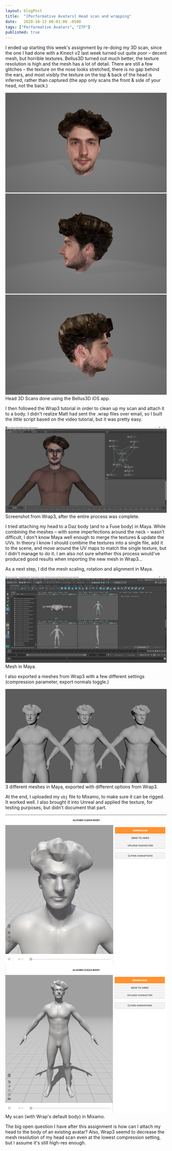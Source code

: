 ```yaml
---
layout: blogPost
title:  "[Performative Avatars] Head scan and wrapping"
date:   2020-10-12 00:01:00 -0500
tags: ["Performative Avatars", "ITP"]
published: true
---
```


I ended up starting this week's assignment by re-doing my 3D scan, since the one I had done with a Kinect v2 last week turned out quite poor – decent mesh, but horrible textures. Bellus3D turned out much better, the texture resolution is high and the mesh has a lot of detail. There are still a few glitches – the texture on the nose looks stretched, there is no gap behind the ears, and most visibly the texture on the top & back of the head is inferred, rather than captured (the app only scans the front & side of your head, not the back.)

<figure style="margin: 0;">
  <img class="img-row-3" style="border: none;" src="/assets/images/blog/2020-10-19-wrap3/doc-7.png" alt="3D Scan"/>
  <img class="img-row-3" style="border: none;" src="/assets/images/blog/2020-10-19-wrap3/doc-8.png" alt="3D Scan"/>
  <img class="img-row-3" style="border: none;" src="/assets/images/blog/2020-10-19-wrap3/doc-9.png" alt="3D Scan"/>
  <figcaption>
    Head 3D Scans done using the Bellus3D iOS app.
  </figcaption>
</figure>

I then followed the Wrap3 tutorial in order to clean up my scan and attach it to a body. I didn't realize Matt had sent the .wrap files over email, so I built the little script based on the video tutorial, but it was pretty easy.

<figure style="margin: 0;">
  <img class="" style="border: none;" src="/assets/images/blog/2020-10-19-wrap3/doc-1.png" alt="Wrap3"/>
  <figcaption>
    Screenshot from Wrap3, after the entire process was complete.
  </figcaption>
</figure>

I tried attaching my head to a Daz body (and to a Fuse body) in Maya. While combining the meshes – with some imperfections around the neck – wasn't difficult, I don't know Maya well enough to merge the textures & update the UVs. In theory I know I should combine the textures into a single file, add it to the scene, and move around the UV maps to match the single texture, but I didn't manage to do it. I am also not sure whether this process would've produced good results when importing the new mesh in Wrap3...

As a next step, I did the mesh scaling, rotation and alignment in Maya.

<figure style="margin: 0;">
  <img class="" style="border: none;" src="/assets/images/blog/2020-10-19-wrap3/doc-3.png" alt="Mesh in Maya"/>
  <figcaption>
    Mesh in Maya.
  </figcaption>
</figure>

I also exported a meshes from Wrap3 with a few different settings (compression parameter, export normals toggle.)

<figure style="margin: 0;">
  <img class="" style="border: none;" src="/assets/images/blog/2020-10-19-wrap3/doc-6.png" alt="Mesh in Maya"/>
  <figcaption>
    3 different meshes in Maya, exported with different options from Wrap3.
  </figcaption>
</figure>

At the end, I uploaded my `obj` file to Mixamo, to make sure it can be rigged. It worked well. I also brought it into Unreal and applied the texture, for testing purposes, but didn't document that part.

<figure style="margin: 0;">
  <img class="img-row-2" style="border: none;" src="/assets/images/blog/2020-10-19-wrap3/doc-4.png" alt="3D Scan"/>
  <img class="img-row-2" style="border: none;" src="/assets/images/blog/2020-10-19-wrap3/doc-5.png" alt="3D Scan"/>
  <figcaption>
    My scan (with Wrap's default body) in Mixamo.
  </figcaption>
</figure>

The big open question I have after this assignment is how can I attach my head to the body of an existing avatar? Also, Wrap3 seemd to decrease the mesh resolution of my head scan even at the lowest compression setting, but I assume it's still high-res enough.


<br/><br/><br/><br/>